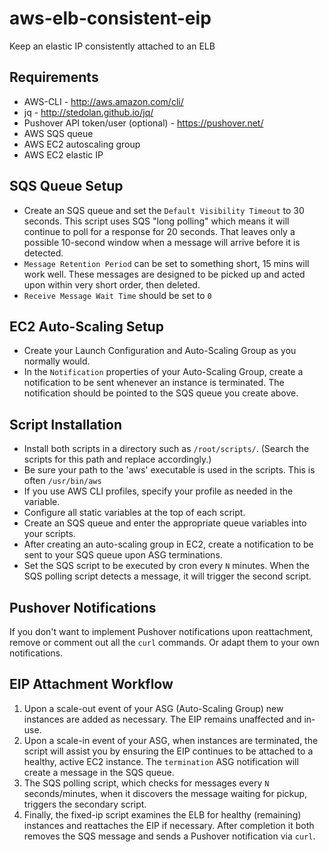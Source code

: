 # aws-elb-consistent-eip
Keep an elastic IP consistently attached to an ELB

## Requirements
  - AWS-CLI - http://aws.amazon.com/cli/
  - jq - http://stedolan.github.io/jq/
  - Pushover API token/user (optional) - https://pushover.net/
  - AWS SQS queue
  - AWS EC2 autoscaling group
  - AWS EC2 elastic IP

## SQS Queue Setup
  - Create an SQS queue and set the `Default Visibility Timeout` to 30 seconds. This script uses SQS "long polling" which means it will continue to poll for a response for 20 seconds. That leaves only a possible 10-second window when a message will arrive before it is detected.
  - `Message Retention Period` can be set to something short, 15 mins will work well. These messages are designed to be picked up and acted upon within very short order, then deleted.
  - `Receive Message Wait Time` should be set to `0`

## EC2 Auto-Scaling Setup
  - Create your Launch Configuration and Auto-Scaling Group as you normally would.
  - In the `Notification` properties of your Auto-Scaling Group, create a notification to be sent whenever an instance is terminated. The notification should be pointed to the SQS queue you create above.

## Script Installation
  - Install both scripts in a directory such as `/root/scripts/`. (Search the scripts for this path and replace accordingly.)
  - Be sure your path to the 'aws' executable is used in the scripts. This is often `/usr/bin/aws`
  - If you use AWS CLI profiles, specify your profile as needed in the variable.
  - Configure all static variables at the top of each script.
  - Create an SQS queue and enter the appropriate queue variables into your scripts.
  - After creating an auto-scaling group in EC2, create a notification to be sent to your SQS queue upon ASG terminations.
  - Set the SQS script to be executed by cron every `N` minutes. When the SQS polling script detects a message, it will trigger the second script.

## Pushover Notifications
If you don't want to implement Pushover notifications upon reattachment, remove or comment out all the `curl` commands. Or adapt them to your own notifications.

## EIP Attachment Workflow
1. Upon a scale-out event of your ASG (Auto-Scaling Group) new instances are added as necessary. The EIP remains unaffected and in-use.
2. Upon a scale-in event of your ASG, when instances are terminated, the script will assist you by ensuring the EIP continues to be attached to a healthy, active EC2 instance. The `termination` ASG notification will create a message in the SQS queue.
3. The SQS polling script, which checks for messages every `N` seconds/minutes, when it discovers the message waiting for pickup, triggers the secondary script.
4. Finally, the fixed-ip script examines the ELB for healthy (remaining) instances and reattaches the EIP if necessary. After completion it both removes the SQS message and sends a Pushover notification via `curl`.
